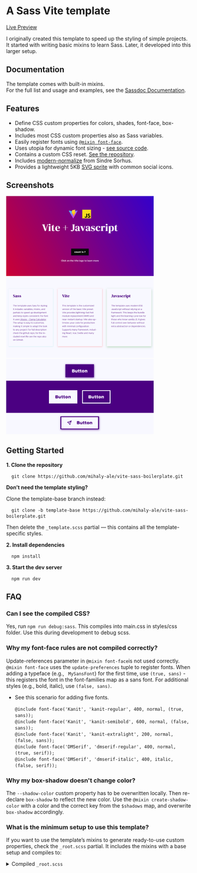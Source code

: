 # A Sass Vite template

[Live Preview](https://mihaly-ale.github.io/vite-sass-boilerplate/)

I originally created this template to speed up the styling of simple projects.
It started with writing basic mixins to learn Sass. Later, it developed into this larger setup.

## Documentation

The template comes with built-in mixins. <br>
For the full list and usage and examples, see the [Sassdoc Documentation](https://mihaly-ale.github.io/vite-sass-boilerplate/sassdoc).

## Features

- Define CSS custom properties for colors, shades, font-face, box-shadow.
- Includes most CSS custom properties also as Sass variables.
- Easily register fonts using [`@mixin font-face`](https://mihaly-ale.github.io/vite-sass-boilerplate/sassdoc/#fonts-mixin-font-face).
- Uses utopia for dynamic font sizing - [see source code](https://github.com/mihaly-ale/vite-sass-boilerplate/blob/main/src/styles/scss/abstracts/_utopia.scss).
- Contains a custom CSS reset. [See the repository](https://github.com/mihaly-ale/css-reset).
- Includes [modern-normalize](https://github.com/sindresorhus/modern-normalize) from Sindre Sorhus.
- Provides a lightweight 5KB [SVG sprite](https://github.com/mihaly-ale/vite-sass-boilerplate/blob/main/src/assets/icon-sprite.svg?short_path=38676d2) with common social icons.

## Screenshots

<img src="./readme-uploads/header.png" alt="Header Screenshot" width="400"> <br>
<img src="./readme-uploads/cards.png" alt="Cards Screenshot" width="400"> <br>
<img src="./readme-uploads/buttons.png" alt="Buttons Screenshot" width="400">

## Getting Started

**1. Clone the repository**

      git clone https://github.com/mihaly-ale/vite-sass-boilerplate.git

**Don’t need the template styling?**

Clone the template-base branch instead:

      git clone -b template-base https://github.com/mihaly-ale/vite-sass-boilerplate.git

Then delete the `_template.scss` partial — this contains all the template-specific styles.

**2. Install dependencies**

      npm install

**3. Start the dev server**

      npm run dev

## FAQ

### Can I see the compiled CSS?

Yes, run `npm run debug:sass`. This compiles into main.css in styles/css folder. Use this during development to debug scss.

### Why my font-face rules are not compiled correctly?

Update-references parameter in `@mixin font-face`is not used correctly.
`@mixin font-face` uses the `update-preferences` tuple to register fonts.
When adding a typeface (e.g., ` MySansFont`) for the first time, use `(true, sans)` - this registers the font in the font-families map as a sans font.
For additional styles (e.g., bold, italic), use `(false, sans)`.

- See this scenario for adding five fonts.

  `@include font-face('Kanit', 'kanit-regular', 400, normal, (true, sans));` <br>
  `@include font-face('Kanit', 'kanit-semibold', 600, normal, (false, sans));` <br>
  `@include font-face('Kanit', 'kanit-extralight', 200, normal, (false, sans));` <br>
  `@include font-face('DMSerif', 'dmserif-regular', 400, normal, (true, serif));` <br>
  `@include font-face('DMSerif', 'dmserif-italic', 400, italic, (false, serif));` <br>

### Why my box-shadow doesn't change color?

The `--shadow-color` custom property has to be overwritten locally.
Then re-declare `box-shadow` to reflect the new color.
Use the `@mixin create-shadow-color` with a color and the correct key from the `$shadows` map, and overwrite `box-shadow` accordingly.

### What is the minimum setup to use this template?

If you want to use the template’s mixins to generate ready-to-use custom properties, check the `_root.scss` partial. It includes the mixins with a base setup and compiles to:

<details>
<summary>Compiled <code>_root.scss</code></summary>

<pre>
   :root {
     --fs--1: clamp(0.9375rem, 0.8972rem + 0.1343vi, 1.0315rem);
     --fs-0: clamp(1.125rem, 1.0179rem + 0.3571vi, 1.375rem);
     --fs-1: clamp(1.35rem, 1.1431rem + 0.6898vi, 1.8329rem);
     --fs-2: clamp(1.62rem, 1.2672rem + 1.176vi, 2.4432rem);
     --fs-3: clamp(1.944rem, 1.3814rem + 1.8755vi, 3.2568rem);
     --fs-4: clamp(2.3328rem, 1.472rem + 2.8693vi, 4.3413rem);
     --fs-5: clamp(2.7994rem, 1.5189rem + 4.2681vi, 5.787rem);
   }

   :root {
   --ff-sans: Kanit;
   --ff-serif: DMSerif;
   }

   :root {
   --fw-slim: 300;
   --fw-normal: 500;
   --fw-thick: 700;
   }

   :root {
   --min-width: 300px;
   --content-width: 1400px;
   --sidebar-width: 300px;
   --par-min-width: 25ch;
   --par-max-width: 65ch;
   }

   :root {
   --size-1: 0.0625em;
   --size-2: 0.125em;
   --size-3: 0.25em;
   --size-4: 0.5em;
   --size-5: 0.75em;
   --size-6: 1em;
   --size-7: 1.25em;
   --size-8: 1.5em;
   --size-9: 1.75em;
   --size-10: 2em;
   --size-11: 2.5em;
   --size-12: 3em;
   --size-13: 4em;
   --size-14: 5em;
   --size-15: 6em;
   --size-16: 8em;
   --size-17: 10em;
   --size-18: 12em;
   --size-19: 14em;
   }

   :root {
   --punctuation-offset: -0.3em;
   --scroll-top-offset: 3ex;
   }

   :root {
   --clr-green: green;
   --clr-red: salmon;
   --clr-blue: blue;
   --clr-dark: indigo;
   --clr-light: ghostwhite;
   }

   :root {
   --clr-gray-10: hsl(0deg 0% 90%);
   --clr-gray-20: hsl(0deg 0% 80%);
   --clr-gray-30: hsl(0deg 0% 70%);
   --clr-gray-40: hsl(0deg 0% 60%);
   --clr-gray-50: hsl(0deg 0% 50%);
   --clr-gray-60: hsl(0deg 0% 40%);
   --clr-gray-70: hsl(0deg 0% 30%);
   --clr-gray-80: hsl(0deg 0% 20%);
   --clr-gray-90: hsl(0deg 0% 10%);
   }

   :root {
   --clr-green-10: hsl(120deg 100% 90%);
   --clr-green-20: hsl(120deg 100% 80%);
   --clr-green-30: hsl(120deg 100% 70%);
   --clr-green-40: hsl(120deg 100% 60%);
   --clr-green-50: hsl(120deg 100% 50%);
   --clr-green-60: hsl(120deg 100% 40%);
   --clr-green-70: hsl(120deg 100% 30%);
   --clr-green-80: hsl(120deg 100% 20%);
   --clr-green-90: hsl(120deg 100% 10%);
   --clr-red-10: hsl(6deg 93% 90%);
   --clr-red-20: hsl(6deg 93% 80%);
   --clr-red-30: hsl(6deg 93% 70%);
   --clr-red-40: hsl(6deg 93% 60%);
   --clr-red-50: hsl(6deg 93% 50%);
   --clr-red-60: hsl(6deg 93% 40%);
   --clr-red-70: hsl(6deg 93% 30%);
   --clr-red-80: hsl(6deg 93% 20%);
   --clr-red-90: hsl(6deg 93% 10%);
   --clr-blue-10: hsl(240deg 100% 90%);
   --clr-blue-20: hsl(240deg 100% 80%);
   --clr-blue-30: hsl(240deg 100% 70%);
   --clr-blue-40: hsl(240deg 100% 60%);
   --clr-blue-50: hsl(240deg 100% 50%);
   --clr-blue-60: hsl(240deg 100% 40%);
   --clr-blue-70: hsl(240deg 100% 30%);
   --clr-blue-80: hsl(240deg 100% 20%);
   --clr-blue-90: hsl(240deg 100% 10%);
   --clr-dark-10: hsl(275deg 100% 90%);
   --clr-dark-20: hsl(275deg 100% 80%);
   --clr-dark-30: hsl(275deg 100% 70%);
   --clr-dark-40: hsl(275deg 100% 60%);
   --clr-dark-50: hsl(275deg 100% 50%);
   --clr-dark-60: hsl(275deg 100% 40%);
   --clr-dark-70: hsl(275deg 100% 30%);
   --clr-dark-80: hsl(275deg 100% 20%);
   --clr-dark-90: hsl(275deg 100% 10%);
   --clr-light-10: hsl(240deg 100% 90%);
   --clr-light-20: hsl(240deg 100% 80%);
   --clr-light-30: hsl(240deg 100% 70%);
   --clr-light-40: hsl(240deg 100% 60%);
   --clr-light-50: hsl(240deg 100% 50%);
   --clr-light-60: hsl(240deg 100% 40%);
   --clr-light-70: hsl(240deg 100% 30%);
   --clr-light-80: hsl(240deg 100% 20%);
   --clr-light-90: hsl(240deg 100% 10%);
   }

   :root {
   --shadow-small: 1px 2px 8px var(--shadow-color, hsla(0, 0%, 0%, 0.25));
   --shadow-medium: 1px 4px 12px var(--shadow-color, hsla(0, 0%, 0%, 0.25));
   --shadow-large: 1px 8px 20px var(--shadow-color, hsla(0, 0%, 0%, 0.25));
   --shadow-drop-small: 1px 1px 2px var(--shadow-color, hsla(0, 0%, 0%, 0.25));
   --shadow-drop-medium: 2px 2px 2px var(--shadow-color, hsla(0, 0%, 0%, 0.25));
   --shadow-drop-large: 3px 3px 2px var(--shadow-color, hsla(0, 0%, 0%, 0.25));
   --shadow-inset-small: inset 1px 1px 8px var(--shadow-color, hsla(0, 0%, 0%, 0.25));
   --shadow-inset-medium: inset 1px 1px 12px var(--shadow-color, hsla(0, 0%, 0%, 0.25));
   --shadow-inset-large: inset 2px 2px 16px var(--shadow-color, hsla(0, 0%, 0%, 0.25));
   --shadow-color: hsla(274.6153846154, 100%, 25.4901960784%, 0.75);
   }
</pre>
</details>

